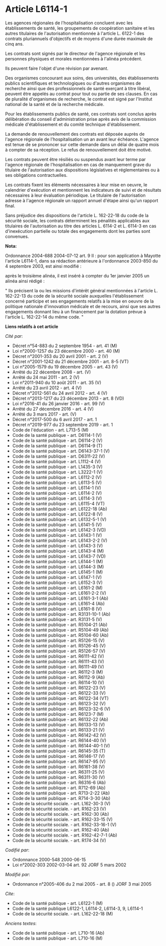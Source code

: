 # Article L6114-1

Les agences régionales de l'hospitalisation concluent avec les établissements de santé, les groupements de coopération
sanitaire et les autres titulaires de l'autorisation mentionnée à l'article L. 6122-1 des contrats pluriannuels d'objectifs
et de moyens d'une durée maximale de cinq ans.

Les contrats sont signés par le directeur de l'agence régionale et les personnes physiques et morales mentionnées à l'alinéa
précédent.

Ils peuvent faire l'objet d'une révision par avenant.

Des organismes concourant aux soins, des universités, des établissements publics scientifiques et technologiques ou d'autres
organismes de recherche ainsi que des professionnels de santé exerçant à titre libéral, peuvent être appelés au contrat pour
tout ou partie de ses clauses. En cas de pluralité d'organismes de recherche, le contrat est signé par l'Institut national de
la santé et de la recherche médicale.

Pour les établissements publics de santé, ces contrats sont conclus après délibération du conseil d'administration prise
après avis de la commission médicale d'établissement et du comité technique d'établissement.

La demande de renouvellement des contrats est déposée auprès de l'agence régionale de l'hospitalisation un an avant leur
échéance. L'agence est tenue de se prononcer sur cette demande dans un délai de quatre mois à compter de sa réception. Le
refus de renouvellement doit être motivé.

Les contrats peuvent être résiliés ou suspendus avant leur terme par l'agence régionale de l'hospitalisation en cas de
manquement grave du titulaire de l'autorisation aux dispositions législatives et réglementaires ou à ses obligations
contractuelles.

Les contrats fixent les éléments nécessaires à leur mise en oeuvre, le calendrier d'exécution et mentionnent les indicateurs
de suivi et de résultats nécessaires à leur évaluation périodique. Le titulaire de l'autorisation adresse à l'agence
régionale un rapport annuel d'étape ainsi qu'un rapport final.

Sans préjudice des dispositions de l'article L. 162-22-18 du code de la sécurité sociale, les contrats déterminent les
pénalités applicables aux titulaires de l'autorisation au titre des articles L. 6114-2 et L. 6114-3 en cas d'inexécution
partielle ou totale des engagements dont les parties sont convenues.

**Nota:**

Ordonnance 2004-688 2004-07-12 art. 9 II : pour son application à Mayotte l'article L6114-1, dans sa rédaction antérieure à
l'ordonnance 2003-850 du 4 septembre 2003, est ainsi modifié : 

après le troisième alinéa, il est inséré à compter du 1er janvier 2005 un alinéa ainsi rédigé : 

" Ils précisent la ou les missions d'intérêt général mentionnées à l'article L. 162-22-13 du code de la sécurité sociale
auxquelles l'établissement concerné participe et ses engagements relatifs à la mise en oeuvre de la politique nationale
d'innovation médicale et de recours, ainsi que ses autres engagements donnant lieu à un financement par la dotation prévue à
l'article L. 162-22-14 du même code. "

**Liens relatifs à cet article**

_Cité par_:

  - Décret n°54-883 du 2 septembre 1954 - art. 41 (M)
  - Loi n°2000-1257 du 23 décembre 2000 - art. 40 (M)
  - Décret n°2001-353 du 20 avril 2001 - art. 2 (V)
  - Décret n°2001-1242 du 21 décembre 2001 - art. 8-5 (VT)
  - Loi n°2005-1579 du 19 décembre 2005 - art. 43 (V)
  - Arrêté du 22 décembre 2008 - art. (V)
  - Arrêté du 24 mai 2011 - art. 2 (V)
  - Loi n°2011-940 du 10 août 2011 - art. 35 (V)
  - Arrêté du 23 avril 2012 - art. 4 (V)
  - Décret n°2012-561 du 24 avril 2012 - art. 4 (V)
  - Décret n°2013-1217 du 23 décembre 2013 - art. 8 (VD)
  - Loi n°2016-41 du 26 janvier 2016 - art. 99 (V)
  - Arrêté du 27 décembre 2016 - art. 4 (V)
  - Arrêté du 3 mars 2017 - art. (V)
  - Décret n°2017-500 du 6 avril 2017 - art. 1
  - Décret n°2019-977 du 23 septembre 2019 - art. 1
  - Code de l'éducation - art. L713-5 (M)
  - Code de la santé publique - art. D6114-1 (V)
  - Code de la santé publique - art. D6114-2 (V)
  - Code de la santé publique - art. D6114-9 (T)
  - Code de la santé publique - art. D6143-37-1 (V)
  - Code de la santé publique - art. D6311-22 (V)
  - Code de la santé publique - art. L1112-4 (V)
  - Code de la santé publique - art. L1435-3 (V)
  - Code de la santé publique - art. L3222-1 (V)
  - Code de la santé publique - art. L6112-2 (V)
  - Code de la santé publique - art. L6113-5 (V)
  - Code de la santé publique - art. L6114-1 (V)
  - Code de la santé publique - art. L6114-2 (V)
  - Code de la santé publique - art. L6114-3 (V)
  - Code de la santé publique - art. L6115-4 (VT)
  - Code de la santé publique - art. L6122-18 (Ab)
  - Code de la santé publique - art. L6122-8 (V)
  - Code de la santé publique - art. L6132-5-1 (V)
  - Code de la santé publique - art. L6141-5 (V)
  - Code de la santé publique - art. L6142-3 (VD)
  - Code de la santé publique - art. L6143-1 (V)
  - Code de la santé publique - art. L6143-2-2 (V)
  - Code de la santé publique - art. L6143-3 (V)
  - Code de la santé publique - art. L6143-4 (M)
  - Code de la santé publique - art. L6143-7 (VD)
  - Code de la santé publique - art. L6144-1 (M)
  - Code de la santé publique - art. L6144-3 (M)
  - Code de la santé publique - art. L6145-1 (M)
  - Code de la santé publique - art. L6147-1 (V)
  - Code de la santé publique - art. L6152-3 (V)
  - Code de la santé publique - art. L6161-2 (M)
  - Code de la santé publique - art. L6161-2-2 (V)
  - Code de la santé publique - art. L6161-3-1 (Ab)
  - Code de la santé publique - art. L6161-4 (Ab)
  - Code de la santé publique - art. L6161-8 (V)
  - Code de la santé publique - art. R3131-10-1 (Ab)
  - Code de la santé publique - art. R3131-5 (V)
  - Code de la santé publique - art. R5104-21 (Ab)
  - Code de la santé publique - art. R5104-49 (Ab)
  - Code de la santé publique - art. R5104-60 (Ab)
  - Code de la santé publique - art. R5126-15 (V)
  - Code de la santé publique - art. R5126-45 (V)
  - Code de la santé publique - art. R5126-57 (V)
  - Code de la santé publique - art. R6111-42 (V)
  - Code de la santé publique - art. R6111-43 (V)
  - Code de la santé publique - art. R6111-49 (V)
  - Code de la santé publique - art. R6112-3 (M)
  - Code de la santé publique - art. R6112-9 (Ab)
  - Code de la santé publique - art. R6114-10 (V)
  - Code de la santé publique - art. R6122-23 (V)
  - Code de la santé publique - art. R6122-33 (V)
  - Code de la santé publique - art. R6122-34 (VT)
  - Code de la santé publique - art. R6123-32 (V)
  - Code de la santé publique - art. R6123-32-6 (V)
  - Code de la santé publique - art. R6123-7 (M)
  - Code de la santé publique - art. R6132-22 (Ab)
  - Code de la santé publique - art. R6133-13 (V)
  - Code de la santé publique - art. R6133-21 (V)
  - Code de la santé publique - art. R6142-42 (V)
  - Code de la santé publique - art. R6144-40 (V)
  - Code de la santé publique - art. R6144-40-1 (V)
  - Code de la santé publique - art. R6145-35 (T)
  - Code de la santé publique - art. R6146-17 (V)
  - Code de la santé publique - art. R6147-95 (V)
  - Code de la santé publique - art. R6161-38 (V)
  - Code de la santé publique - art. R6311-25 (V)
  - Code de la santé publique - art. R6311-30 (V)
  - Code de la santé publique - art. R6316-6 (Ab)
  - Code de la santé publique - art. R712-69 (Ab)
  - Code de la santé publique - art. R713-2-22 (Ab)
  - Code de la santé publique - art. R714-3-30 (Ab)
  - Code de la sécurité sociale. - art. L162-30-3 (V)
  - Code de la sécurité sociale. - art. R162-23 (V)
  - Code de la sécurité sociale. - art. R162-30 (Ab)
  - Code de la sécurité sociale. - art. R162-33-15 (V)
  - Code de la sécurité sociale. - art. R162-33-16-1 (V)
  - Code de la sécurité sociale. - art. R162-40 (Ab)
  - Code de la sécurité sociale. - art. R162-42-7-1 (Ab)
  - Code de la sécurité sociale. - art. R174-34 (V)

_Codifié par_:

  - Ordonnance 2000-548 2000-06-15
  - Loi n°2002-303 2002-03-04 art. 92 JORF 5 mars 2002

_Modifié par_:

  - Ordonnance n°2005-406 du 2 mai 2005 - art. 8 () JORF 3 mai 2005

_Cite_:

  - Code de la santé publique - art. L6122-1 (M)
  - Code de la santé publique L6122-1, L6114-2, L6114-3, 9, L6114-1
  - Code de la sécurité sociale. - art. L162-22-18 (M)

_Anciens textes_:

  - Code de la santé publique - art. L710-16 (Ab)
  - Code de la santé publique - art. L710-16 (M)
